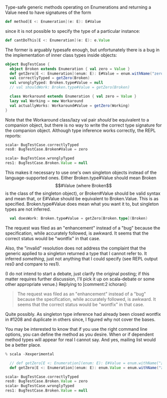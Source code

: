Type-safe generic methods operating on Enumerations and returning a Value need to have signatures of the form

```scala
def method[E <: Enumeration](e: E): E#Value
```

since it is not possible to specify the type of a particular instance:

```scala
def cantDoThis[E <: Enumeration](e: E): e.Value
```

The former is arguably typesafe enough, but unfortunately there is a bug in the implementation of inner class types inside objects:

```scala
object BugTestCase {
  object Broken extends Enumeration { val zero = Value }
  def getZero[E <: Enumeration](enum: E): E#Value = enum.withName("zero")
  val correctlyTyped = getZero(Broken)
  val wronglyTyped: Broken.type#Value = null
  // val shouldWork: Broken.type#Value = getZero(Broken)

  class Workaround extends Enumeration { val zero = Value }
  lazy val Working = new Workaround
  val actuallyWorks: Workaround#Value = getZero(Working)
}
```

Note that the Workaround class/lazy val pair *should* be equivalent to a companion object, but there is no way to write the correct type signature for the companion object.  Although type inference works correctly, the REPL reports:

```scala
scala> BugTestCase.correctlyTyped
res0: BugTestCase.Broken#Value = zero

scala> BugTestCase.wronglyTyped
res1: BugTestCase.Broken.Value = null
```

This makes it necessary to use one's own singleton objects instead of the language-supported ones.  Either Broken.type#Value should mean Broken$$#Value (where Broken$$ is the class of the singleton object), or Broken#Value should be valid syntax and mean that, or E#Value should be equivalent to Broken.Value.
This is as specified.  Broken.type#Value does mean what you want it to, but singleton types are not inferred.
```scala
  val doesWork: Broken.type#Value = getZero[Broken.type](Broken)
```
The request was filed as an "enhancement" instead of a "bug" because the specification, while accurately followed, is awkward.  It seems that the correct status would be "wontfix" in that case.

Also, the "invalid" resolution does not address the complaint that the generic applied to a singleton returned a type that I cannot refer to.  It inferred *something*, just not anything that I could specify (see REPL output res0 and compare to res1).

(I do not intend to start a debate, just clarify the original posting; if this matter requires further discussion, I'll pick it up on scala-debate or some other appropriate venue.)
Replying to [comment:2 ichoran]:
> The request was filed as an "enhancement" instead of a "bug" because the specification, while accurately followed, is awkward.  It seems that the correct status would be "wontfix" in that case.

Quite possibly.  As singleton type inference had already been closed wontfix in #1208 and duplicate in others since, I figured why not cover the bases.

You may be interested to know that if you use the right command line options, you can define the method as you desire.  When or if dependent method types will appear for real I cannot say.  And yes, mailing list would be a better place.
```scala
% scala -Xexperimental

  // def getZero[E <: Enumeration](enum: E): E#Value = enum.withName("zero")
  def getZero[E <: Enumeration](enum: E): enum.Value = enum.withName("zero")

scala> BugTestCase.correctlyTyped
res0: BugTestCase.Broken.Value = zero
scala> BugTestCase.wronglyTyped
res1: BugTestCase.Broken.Value = null
```
